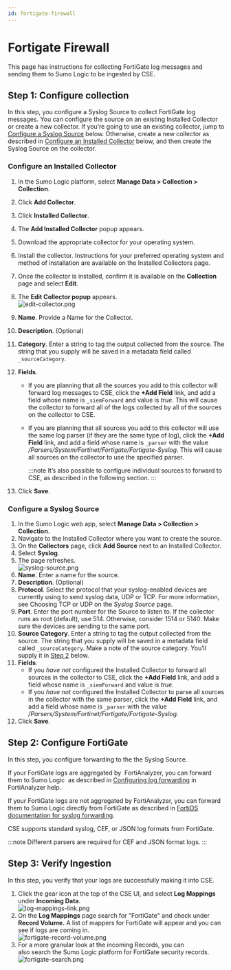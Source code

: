 ```yaml
---
id: fortigate-firewall
---
```


# Fortigate Firewall

This page has instructions for collecting FortiGate log messages and sending them to Sumo Logic to be ingested by CSE.

## Step 1: Configure collection

In this step, you configure a Syslog Source to collect FortiGate log messages. You can configure the source on an existing Installed Collector or create a new collector. If you’re going to use an existing collector, jump to [Configure a Syslog Source](Linux_OS_Syslog.md "Linux OS Syslog") below. Otherwise, create a new collector as described in [Configure an Installed Collector](Linux_OS_Syslog.md "Linux OS Syslog") below, and then create the Syslog Source on the collector.

### Configure an Installed Collector

1. In the Sumo Logic platform, select **Manage Data \> Collection \> Collection**.
1. Click **Add Collector**.
1. Click **Installed Collector**.
1. The **Add Installed Collector** popup appears.
1. Download the appropriate collector for your operating system.
1. Install the collector. Instructions for your preferred operating system and method of installation are available on the Installed Collectors page.
1. Once the collector is installed, confirm it is available on the **Collection** page and select **Edit**.
1. The **Edit Collector popup** appears.  
    ![edit-collector.png](/img/cloud-siem-enterprise/edit-collector.png)
1. **Name**. Provide a Name for the Collector.
1. **Description**. (Optional)
1. **Category**. Enter a string to tag the output collected from the source. The string that you supply will be saved in a metadata field called `_sourceCategory`. 
1. **Fields**. 
    * If you are planning that all the sources you add to this collector will forward log messages to CSE, click the **+Add Field** link, and add a field whose name is `_siemForward` and value is *true*. This will cause the collector to forward all of the logs collected by all of the sources on the collector to CSE.
    * If you are planning that all sources you add to this collector will use the same log parser (if they are the same type of log), click the **+Add Field** link, and add a field whose name is `_parser` with the value */Parsers/System/Fortinet/Fortigate/Fortigate-Syslog*. This will cause all sources on the collector to use the specified parser.

        :::note
        It’s also possible to configure individual sources to forward to CSE, as described in the following section.
        :::

1. Click **Save**.

### Configure a Syslog Source

1. In the Sumo Logic web app, select **Manage Data \> Collection \> Collection**. 
1. Navigate to the Installed Collector where you want to create the source.
1. On the **Collectors** page, click **Add Source** next to an Installed Collector.
1. Select **Syslog**. 
1. The page refreshes.  
    ![syslog-source.png](/img/cloud-siem-enterprise/syslog-source.png)
1. **Name**. Enter a name for the source. 
1. **Description**. (Optional) 
1. **Protocol**. Select the protocol that your syslog-enabled devices are currently using to send syslog data, UDP or TCP. For more information, see Choosing TCP or UDP on the *Syslog Source* page.
1. **Port**. Enter the port number for the Source to listen to. If the collector runs as root (default), use 514. Otherwise, consider 1514 or 5140. Make sure the devices are sending to the same port.
1. **Source Category**. Enter a string to tag the output collected from the source. The string that you supply will be saved in a metadata field called `_sourceCategory`. Make a note of the source category. You’ll supply it in [Step 2](#step-2-configure-fortigate) below.
1. **Fields**. 
    * If you *have not* configured the Installed Collector to forward all sources in the collector to CSE, click the **+Add Field** link, and add a field whose name is `_siemForward` and value is *true*.
    * If you *have not* configured the Installed Collector to parse all sources in the collector with the same parser, click the **+Add Field** link, and add a field whose name is `_parser` with the value */Parsers/System/Fortinet/Fortigate/Fortigate-Syslog*. 
1. Click **Save**.

## Step 2: Configure FortiGate

In this step, you configure forwarding to the the Syslog Source. 

If your FortiGate logs are aggregated by  FortiAnalyzer, you can forward them to Sumo Logic  as described in [Configuring log forwarding](https://help.fortinet.com/fa/faz50hlp/56/5-6-1/FMG-FAZ/2400_System_Settings/1600_Log%20Forwarding/0400_Configuring.htm?Highlight=syslog) in FortiAnalyzer help.

If your FortiGate logs are not aggregated by FortiAnalyzer, you can forward them to Sumo Logic directly from FortiGate as described in [FortiOS documentation for syslog forwarding](https://docs.fortinet.com/document/fortigate/6.4.0/administration-guide/610676/configuring-multiple-fortianalyzers-or-syslog-servers-per-vdom).

CSE supports standard syslog, CEF, or JSON log formats from FortiGate.

:::note
Different parsers are required for CEF and JSON format logs.
:::

## Step 3: Verify Ingestion

In this step, you verify that your logs are successfully making it into CSE. 

1. Click the gear icon at the top of the CSE UI, and select **Log Mappings** under **Incoming Data**.  
    ![log-mappings-link.png](/img/cloud-siem-enterprise/log-mappings-link.png)
1. On the **Log Mappings** page search for "FortiGate" and check under **Record Volume.** A list of mappers for FortiGate will appear and you can see if logs are coming in.   
    ![fortigate-record-volume.png](/img/cloud-siem-enterprise/fortigate-record-volume.png)
1. For a more granular look at the incoming Records, you can also search the Sumo Logic platform for FortiGate security records.  
    ![fortigate-search.png](/img/cloud-siem-enterprise/fortigate-search.png)
